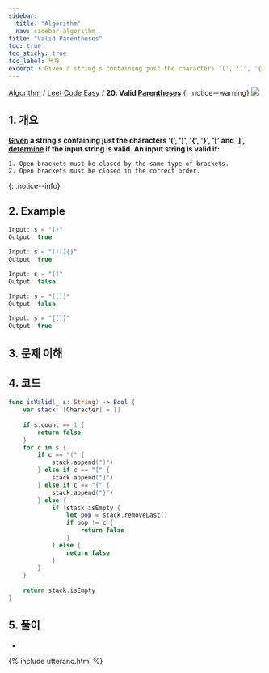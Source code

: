 ```yaml
---
sidebar:
  title: "Algorithm"
  nav: sidebar-algorithm
title: "Valid Parentheses"
toc: true
toc_sticky: true
toc_label: 목차
excerpt : Given a string s containing just the characters '(', ')', '{', '}', '[' and ']', determine if the input string is valid.
---
```

[Algorithm](/algorithm/) / [Leet Code Easy](/algorithm/leet-code-easy/) / **20. Valid [Parentheses](/clean-code/dictionary/parentheses/)**
{: .notice--warning}
![](https://leetcode.com/static/packages/interview_landing/images/logo.svg)

## 1. 개요
**[Given](/clean-code/dictionary/given/) a string s containing just the characters '(', ')', '{', '}', '[' and ']', [determine](/clean-code/dictionary/determine/) if the input string is valid.
An input string is valid if:**

    1. Open brackets must be closed by the same type of brackets.
    2. Open brackets must be closed in the correct order.
{: .notice--info}

## 2. Example
```swift
Input: s = "()"
Output: true
```

```swift
Input: s = "()[]{}"
Output: true
```

```swift
Input: s = "(]"
Output: false
```

```swift
Input: s = "([)]"
Output: false
```

```swift
Input: s = "{[]}"
Output: true
```

## 3. 문제 이해


## 4. 코드
```swift
func isValid(_ s: String) -> Bool {
    var stack: [Character] = []
        
    if s.count == 1 {
        return false 
    }
    for c in s {
        if c == "(" {
            stack.append(")")
        } else if c == "[" {
            stack.append("]")
        } else if c == "{" {
            stack.append("}")
        } else {
            if !stack.isEmpty {
                let pop = stack.removeLast()
                if pop != c {
                    return false
                }
            } else {
                return false
            }
        }
    }
        
    return stack.isEmpty
}
```

## 5. 풀이
- 

{% include utteranc.html %}
